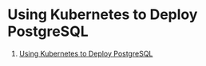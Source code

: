 # Using Kubernetes to Deploy PostgreSQL

1. [Using Kubernetes to Deploy PostgreSQL](https://severalnines.com/database-blog/using-kubernetes-deploy-postgresql)


